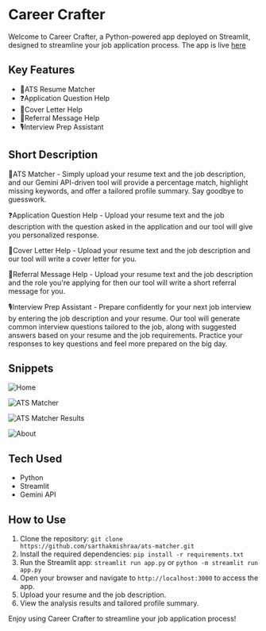 # Career Crafter

Welcome to Career Crafter, a Python-powered app deployed on Streamlit, designed to streamline your job application process.
The app is live [here](https://atsmatch.streamlit.app/)

## Key Features

- 📑ATS Resume Matcher
- ❓Application Question Help
- 📝Cover Letter Help
- 💌Referral Message Help
- 🎙️Interview Prep Assistant

## Short Description

📑ATS Matcher -
Simply upload your resume text and the job description, and our Gemini API-driven tool will provide a percentage match, highlight missing keywords, and offer a tailored profile summary. Say goodbye to guesswork.

❓Application Question Help -
Upload your resume text and the job description with the question asked in the application and our tool will give you personalized response.

📝Cover Letter Help -
Upload your resume text and the job description and our tool will write a cover letter for you.

💌Referral Message Help -
Upload your resume text and the job description and the role you're applying for then our tool will write a short referral message for you.

🎙️Interview Prep Assistant -
Prepare confidently for your next job interview by entering the job description and your resume. Our tool will generate common interview questions tailored to the job, along with suggested answers based on your resume and the job requirements. Practice your responses to key questions and feel more prepared on the big day.

## Snippets

![Home](https://github.com/sarthakmishraa/career-crafter/assets/56118819/df36a8a6-edfc-4f44-9b37-ea1492d9c121)

![ATS Matcher](https://github.com/sarthakmishraa/career-crafter/assets/56118819/7c6e205c-9e47-4e51-8231-28ad76de58d5)

![ATS Matcher Results](https://github.com/sarthakmishraa/career-crafter/assets/56118819/d6041b8a-78a1-4754-834b-624432cc4dd5)

![About](https://github.com/sarthakmishraa/career-crafter/assets/56118819/430e2e1b-ead2-47b6-b521-1b1d3c6b1a74)

## Tech Used

- Python
- Streamlit
- Gemini API

## How to Use

1. Clone the repository: `git clone https://github.com/sarthakmishraa/ats-matcher.git`
2. Install the required dependencies: `pip install -r requirements.txt`
3. Run the Streamlit app: `streamlit run app.py` or `python -m streamlit run app.py`
4. Open your browser and navigate to `http://localhost:3000` to access the app.
5. Upload your resume and the job description.
6. View the analysis results and tailored profile summary.

Enjoy using Career Crafter to streamline your job application process!

